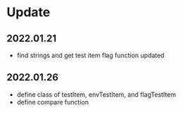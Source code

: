 # Update 
## 2022.01.21
* find strings and get test item flag function updated
## 2022.01.26
* define class of testItem, envTestItem, and flagTestItem 
* define compare function

